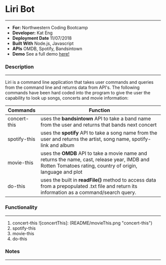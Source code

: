 # Liri Bot
---
- **For:** Northwestern Coding Bootcamp
- **Developer:** Kat Eng
- **Deployment Date** 11/07/2018
- **Built With** Node.js, Javascript
- **APIs** OMDB, Spotify, Bandsintown
- **Demo**
See a full demo [here!](https://drive.google.com/file/d/1bLbCdmK31ygWx8NLqbC10ulxZCzXuh3k/view)


### Description
---
Liri is a command line application that takes user commands and queries from the command line and returns data from API's. The following commands have been hard coded into the program to give the user the capability to look up songs, concerts and movie information:

Commands | Function
---------|---------
concert-this | uses the **bandsintown** API to take a band name from the user and returns that bands next concert
spotify-this | uses the **spotify** API to take a song name from the user and returns the artist, song name, spotify-link and album 
movie-this | uses the **OMDB** API to take a movie name and returns the name, cast, release year, IMDB and Rotten Tomatoes rating, country of origin, language and plot 
do-this | uses the built in **readFile()** method to access data from a prepopulated .txt file and return its information as a command/search query.


### Functionality
--- 
1. concert-this
![concertThis]: (README/movieThis.png "concert-this")
2. spotify-this
3. movie-this
4. do-this



### Notes
---
